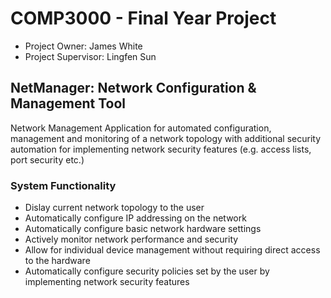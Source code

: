 # COMP3000 - Final Year Project

* Project Owner: James White 
* Project Supervisor: Lingfen Sun

## NetManager: Network Configuration & Management Tool
Network Management Application for automated configuration, management and monitoring of a network topology with additional security automation for implementing network security features (e.g. access lists, port security etc.)

### System Functionality
* Dislay current network topology to the user
* Automatically configure IP addressing on the network
* Automatically configure basic network hardware settings
* Actively monitor network performance and security
* Allow for individual device management without requiring direct access to the hardware
* Automatically configure security policies set by the user by implementing network security features
